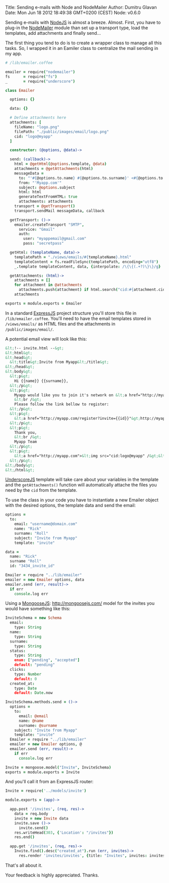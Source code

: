 Title: Sending e-mails with Node and NodeMailer
Author: Dumitru Glavan
Date: Mon Jun 18 2012 18:49:38 GMT+0200 (CEST)
Node: v0.6.0

Sending e-mails with [NodeJS][] is almost a breeze. Almost. First, you have to plug-in the [NodeMailer][] module than set up a transport type, load the templates, add attachments and finally send...

The first thing you tend to do is to create a wrapper class to manage all this tasks. So, I wrapped it in an Eamiler class to centralize the mail sending in my app.

```coffeescript
# /lib/emailer.coffee

emailer = require("nodemailer")
fs      = require("fs")
_       = require("underscore")

class Emailer

  options: {}

  data: {}

  # Define attachments here
  attachments: [
    fileName: "logo.png"
    filePath: "./public/images/email/logo.png"
    cid: "logo@myapp"
  ]

  constructor: (@options, @data)->

  send: (callback)->
    html = @getHtml(@options.template, @data)
    attachments = @getAttachments(html)
    messageData =
      to: "'#{@options.to.name} #{@options.to.surname}' <#{@options.to.email}>"
      from: "'Myapp.com'"
      subject: @options.subject
      html: html
      generateTextFromHTML: true
      attachments: attachments
    transport = @getTransport()
    transport.sendMail messageData, callback

  getTransport: ()->
    emailer.createTransport "SMTP",
      service: "Gmail"
      auth:
        user: "myappemail@gmail.com"
        pass: "secretpass"

  getHtml: (templateName, data)->
    templatePath = "./views/emails/#{templateName}.html"
    templateContent = fs.readFileSync(templatePath, encoding="utf8")
    _.template templateContent, data, {interpolate: /\{\{(.+?)\}\}/g}

  getAttachments: (html)->
    attachments = []
    for attachment in @attachments
      attachments.push(attachment) if html.search("cid:#{attachment.cid}") > -1
    attachments

exports = module.exports = Emailer
```


In a standard [ExpressJS][] project structure you'll store this file in `/lib/emailer.coffee`.
You'll need to have the email templates stored in `/views/emails/` as HTML files and the attachments in `/public/images/email/`.

A potential email view will look like this:


```html
&lt;!-- invite.html --&gt;
&lt;html&gt;
&lt;head&gt;
  &lt;title&gt;Invite from Myapp&lt;/title&gt;
&lt;/head&gt;
&lt;body&gt;
  &lt;p&gt;
    Hi {{name}} {{surname}},
  &lt;/p&gt;
  &lt;p&gt;
    Myapp would like you to join it's network on &lt;a href="http://myapp.com"&gt;Myapp.com&lt;/a&gt;.
    &lt;br /&gt;
    Please follow the link bellow to register:
  &lt;/p&gt;
  &lt;p&gt;
    &lt;a href="http://myapp.com/register?invite={{id}}"&gt;http://myapp.com/register?invite={{id}}&lt;/a&gt;
  &lt;/p&gt;
  &lt;p&gt;
    Thank you,
    &lt;br /&gt;
    Myapp Team
  &lt;/p&gt;
  &lt;p&gt;
    &lt;a href="http://myapp.com">&lt;img src="cid:logo@myapp" /&gt;&lt;/a&gt;
  &lt;/p&gt;
&lt;/body&gt;
&lt;/html&gt;
```


[UnderscoreJS][] template will take care about your variables in the template and the `getAttachments()` function will automatically attache the files you need by the `cid` from the template.

To use the class in your code you have to instantiate a new Emailer object with the desired options, the template data and send the email:


```coffeescript
options =
  to:
    email: "username@domain.com"
    name: "Rick"
    surname: "Roll"
    subject: "Invite from Myapp"
    template: "invite"

data =
  name: "Rick"
  surname "Roll"
  id: "3434_invite_id"

Emailer = require "../lib/emailer"
emailer = new Emailer options, data
emailer.send (err, result)->
  if err
    console.log err
```


Using a [MongooseJS]: http://mongoosejs.com/ model for the invites you would have something like this:


```coffeescript
InviteSchema = new Schema
  email:
    type: String
  name:
    type: String
  surname:
    type: String
  status:
    type: String
    enum: ["pending", "accepted"]
    default: "pending"
  clicks:
    type: Number
    default: 0
  created_at:
    type: Date
    default: Date.now

InviteSchema.methods.send = ()->
  options =
    to:
      email: @email
      name: @name
      surname: @surname
    subject: "Invite from Myapp"
    template: "invite"
  Emailer = require "../lib/emailer"
  emailer = new Emailer options, @
  emailer.send (err, result)->
    if err
      console.log err

Invite = mongoose.model("Invite", InviteSchema)
exports = module.exports = Invite
```


And you'll call it from an ExpressJS router:


```coffeescript
Invite = require('../models/invite')

module.exports = (app)->

  app.post '/invites', (req, res)->
    data = req.body
    invite = new Invite data
    invite.save ()->
      invite.send()
    res.writeHead(303, {'Location': "/invites"})
    res.end()

  app.get '/invites', (req, res)->
    Invite.find().desc("created_at").run (err, invites)->
      res.render 'invites/invites', {title: "Invites", invites: invites}
```


That's all about it.

Your feedback is highly appreciated. Thanks.


[NodeJS]: http://nodejs.org/
[NodeMailer]: https://github.com/andris9/Nodemailer
[ExpressJS]: http://expressjs.com/
[UnderscoreJS]: http://underscorejs.org/
[MongooseJS]: http://mongoosejs.com/
